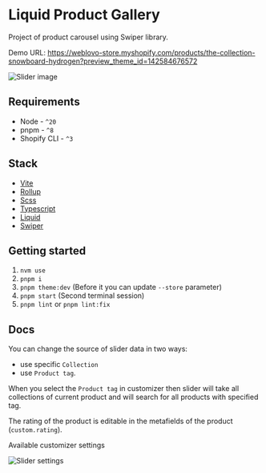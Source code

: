 # Liquid Product Gallery

Project of product carousel using Swiper library.

Demo URL: https://weblovo-store.myshopify.com/products/the-collection-snowboard-hydrogen?preview_theme_id=142584676572

![Slider image](https://i.ibb.co/MDzHP3Y/Zrzut-ekranu-2024-05-19-o-19-37-50.jpg)

## Requirements

- Node - `^20`
- pnpm - `^8`
- Shopify CLI - `^3`

## Stack

- [Vite](https://vitejs.dev/)
- [Rollup](https://rollupjs.org/)
- [Scss](https://sass-lang.com/)
- [Typescript](https://www.typescriptlang.org/)
- [Liquid](https://shopify.dev/docs/api/liquid)
- [Swiper](https://swiperjs.com/swiper-api)

## Getting started

1. `nvm use`
2. `pnpm i`
3. `pnpm theme:dev` (Before it you can update `--store` parameter)
4. `pnpm start` (Second terminal session)
5. `pnpm lint` or `pnpm lint:fix`

## Docs

You can change the source of slider data in two ways:
- use specific `Collection`
- use `Product tag`.
  
When you select the `Product tag` in customizer then slider will take all collections of current product and will search for all products with specified tag.

The rating of the product is editable in the metafields of the product (`custom.rating`).

Available customizer settings

![Slider settings](https://i.ibb.co/LrX0Lmm/Zrzut-ekranu-2024-05-19-o-19-42-15.jpg)



